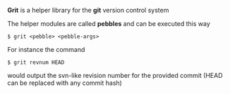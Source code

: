 **Grit** is a helper library for the **git** version control system

The helper modules are called **pebbles** and can be executed this way

	$ grit <pebble> <pebble-args>
	
For instance the command
	
	$ grit revnum HEAD
	
would output the svn-like revision number for the provided commit (HEAD can be replaced with any commit hash)